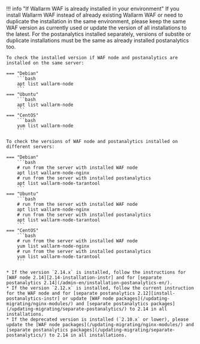 !!! info "If Wallarm WAF is already installed in your environment"
    If you install Wallarm WAF instead of already existing Wallarm WAF or need to duplicate the installation in the same environment, please keep the same WAF version as currently used or update the version of all installations to the latest. For the postanalytics installed separately, versions of substite or duplicate installations must be the same as already installed postanalytics too.

    To check the installed version if WAF node and postanalytics are installed on the same server:

    === "Debian"
        ```bash
        apt list wallarm-node
        ```
    === "Ubuntu"
        ```bash
        apt list wallarm-node
        ```
    === "CentOS"
        ```bash
        yum list wallarm-node
        ```

    To check the versions of WAF node and postanalytics installed on different servers:

    === "Debian"
        ```bash
        # run from the server with installed WAF node
        apt list wallarm-node-nginx
        # run from the server with installed postanalytics
        apt list wallarm-node-tarantool
        ```
    === "Ubuntu"
        ```bash
        # run from the server with installed WAF node
        apt list wallarm-node-nginx
        # run from the server with installed postanalytics
        apt list wallarm-node-tarantool
        ```
    === "CentOS"
        ```bash
        # run from the server with installed WAF node
        yum list wallarm-node-nginx
        # run from the server with installed postanalytics
        yum list wallarm-node-tarantool
        ```

    * If the version `2.14.x` is installed, follow the instructions for [WAF node 2.14][2.14-installation-instr] and for [separate postanalytics 2.14](/admin-en/installation-postanalytics-en/).
    * If the version `2.12.x` is installed, follow the current instruction for the WAF node and for [separate postanalytics 2.12][install-postanalytics-instr] or update [WAF node packages](/updating-migrating/nginx-modules/) and [separate postanalytics packages](/updating-migrating/separate-postanalytics/) to 2.14 in all installations.
    * If the deprecated version is installed (`2.10.x` or lower), please update the [WAF node packages](/updating-migrating/nginx-modules/) and [separate postanalytics packages](/updating-migrating/separate-postanalytics/) to 2.14 in all installations.
